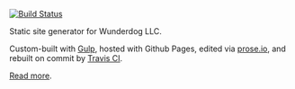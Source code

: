 [![Build Status](https://travis-ci.org/fabricioct/matematica.svg)](https://travis-ci.org/fabricioct/matematica)

Static site generator for Wunderdog LLC.

Custom-built with [Gulp](http://gulpjs.com/), hosted with Github Pages, edited
via [prose.io](http://prose.io), and rebuilt on commit by
[Travis CI](http://travis-ci.org).

[Read more](http://blog.crushingpennies.com/a-static-site-generator-with-gulp-proseio-and-travis-ci.html).
